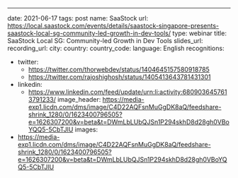 ---
date: 2021-06-17
tags: post
name: SaaStock
url: https://local.saastock.com/events/details/saastock-singapore-presents-saastock-local-sg-community-led-growth-in-dev-tools/
type: webinar
title: SaaStock Local SG: Community-led Growth in Dev Tools
slides_url: 
recording_url: 
city: 
country: 
country_code: 
language: English
recognitions:
  - twitter:
    - https://twitter.com/thorwebdev/status/1404645157580918785
    - https://twitter.com/rajoshighosh/status/1405413643781431301
  - linkedin:
    - https://www.linkedin.com/feed/update/urn:li:activity:6809036457613791233/
image_header: https://media-exp1.licdn.com/dms/image/C4D22AQFsnMuGgDK8aQ/feedshare-shrink_1280/0/1623400796505?e=1626307200&v=beta&t=DWmLbLUbQJSn1P294skhD8d28gh0VBoYQQ5-5CbTJlU
images:
  - https://media-exp1.licdn.com/dms/image/C4D22AQFsnMuGgDK8aQ/feedshare-shrink_1280/0/1623400796505?e=1626307200&v=beta&t=DWmLbLUbQJSn1P294skhD8d28gh0VBoYQQ5-5CbTJlU
